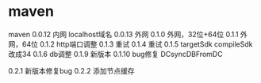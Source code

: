 # maven
maven
0.0.12 内网 localhost域名
0.0.13 外网
0.1.0 外网，32位+64位
0.1.1 外网，64位
0.1.2 http端口调整
0.1.3 重试
0.1.4 重试
0.1.5 targetSdk compileSdk 改成34
0.1.6 db调整
0.1.9 新版本
0.1.10 bug修复 DCsyncDBFromDC 

0.2.1 新版本修复bug
0.2.2 添加节点缓存